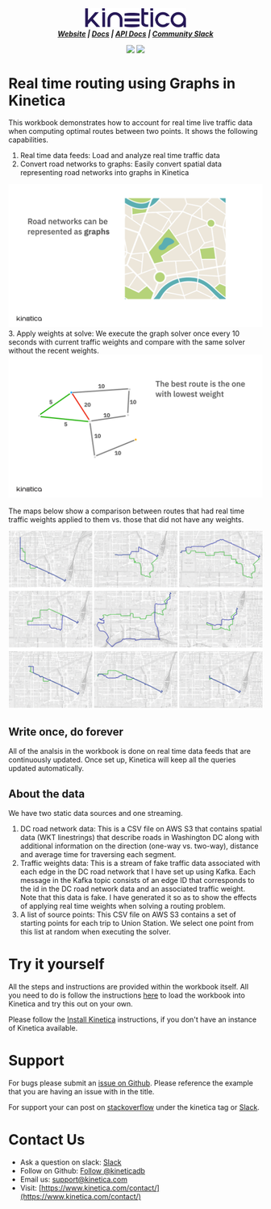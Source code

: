 <h3 align="center" style="margin:0px">
    <img width="200" src="../_assets/images/logo_purple.png" alt="Kinetica Logo"/>
</h3>
<h5 align="center" style="margin:0px">
    <a href="https://www.kinetica.com/">Website</a>
    <span> | </span>
    <a href="https://docs.kinetica.com/7.1/">Docs</a>
    <span> | </span>
    <a href="https://docs.kinetica.com/7.1/api/">API Docs</a>
    <span> | </span>
    <a href="https://join.slack.com/t/kinetica-community/shared_invite/zt-1bt9x3mvr-uMKrXlSDXfy3oU~sKi84qg">Community Slack</a>   
</h5>
<p align = "center">
 <img src="https://img.shields.io/badge/tested-%3E=v7.9-green"></img>  <img src="https://img.shields.io/badge/time-20 mins-blue"></img>
</p>
<h1>
Real time routing using Graphs in Kinetica
</h1>

This workbook demonstrates how to account for real time live traffic data when computing optimal routes between two points. It shows the following capabilities.

1. Real time data feeds: Load and analyze real time traffic data
2. Convert road networks to graphs: Easily convert spatial data representing road networks into graphs in Kinetica
<h3 align="center" style="margin:0px">
    <img width="600" src="assets/road_graphs.gif" alt="Route comparisons"/>
</h3>
3. Apply weights at solve: We execute the graph solver once every 10 seconds with current traffic weights and compare with the same solver without the recent weights.
<h3 align="center" style="margin:0px">
    <img width="600" src="assets/routing_with_weights.gif" alt="Route comparisons"/>
</h3>

The maps below show a comparison between routes that had real time traffic weights applied to them vs. those that did not have any weights.
<h3 align="center" style="margin:0px">
    <img width="600" src="assets/panel.png" alt="Route comparisons"/>
</h3>

## Write once, do forever
All of the analsis in the workbook is done on real time data feeds that are continuously updated. Once set up, Kinetica will keep all the queries updated automatically.

## About the data
We have two static data sources and one streaming.

1. DC road network data: This is a CSV file on AWS S3 that contains spatial data (WKT linestrings) that describe roads in Washington DC along with additional information on the direction (one-way vs. two-way), distance and average time for traversing each segment.
2. Traffic weights data: This is a stream of fake traffic data associated with each edge in the DC road network that I have set up using Kafka. Each message in the Kafka topic consists of an edge ID that corresponds to the id in the DC road network data and an associated traffic weight. Note that this data is fake. I have generated it so as to show the effects of applying real time weights when solving a routing problem.
3. A list of source points: This CSV file on AWS S3 contains a set of starting points for each trip to Union Station. We select one point from this list at random when executing the solver. 


# Try it yourself
All the steps and instructions are provided within the workbook itself. All you need to do is follow the instructions [here](https://github.com/kineticadb/examples#how-to-run-these-examples) to load the workbook into Kinetica and try this out on your own. 

Please follow the [Install Kinetica](https://github.com/kineticadb/examples#install-kinetica) instructions, if you don't have an instance of Kinetica available.

# Support
For bugs please submit an [issue on Github](https://github.com/kineticadb/examples/issues). Please reference the example that you are having an issue with in the title.

For support your can post on [stackoverflow](https://stackoverflow.com/questions/tagged/kinetica) under the kinetica tag or [Slack](https://join.slack.com/t/kinetica-community/shared_invite/zt-1bt9x3mvr-uMKrXlSDXfy3oU~sKi84qg).

# Contact Us
* Ask a question on slack: [Slack](https://join.slack.com/t/kinetica-community/shared_invite/zt-1bt9x3mvr-uMKrXlSDXfy3oU~sKi84qg)
* Follow on Github: <a class="github-button" href="https://github.com/kineticadb" data-size="large" aria-label="Follow @kineticadb on GitHub">Follow @kineticadb</a> 
* Email us: [support@kinetica.com](mailto:support@kinetica.com)
* Visit: [https://www.kinetica.com/contact/](https://www.kinetica.com/contact/)
